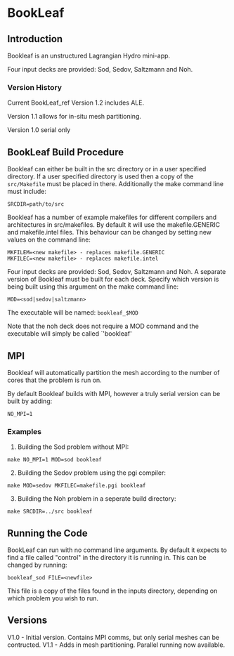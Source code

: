 # BookLeaf


## Introduction

Bookleaf is an unstructured Lagrangian Hydro mini-app.

Four input decks are provided: Sod, Sedov, Saltzmann and Noh.

### Version History

Current BookLeaf_ref Version 1.2 includes ALE.

Version 1.1 allows for in-situ mesh partitioning.

Version 1.0 serial only



## BookLeaf Build Procedure

Bookleaf can either be built in the src directory or in a user specified directory. 
If a user specified directory is used then a copy of the `src/Makefile` must be placed
in there. Additionally the make command line must include:

`SRCDIR=path/to/src`

Bookleaf has a number of example makefiles for different compilers and architectures
in src/makefiles. By default it will use the makefile.GENERIC and makefile.intel 
files. This behaviour can be changed by setting new values on the command line:

```
MKFILEM=<new makefile> - replaces makefile.GENERIC
MKFILEC=<new makefile> - replaces makefile.intel
```

Four input decks are provided: Sod, Sedov, Saltzmann and Noh. A separate version of
Bookleaf must be built for each deck. Specify which version is being built using 
this argument on the make command line:

`MOD=<sod|sedov|saltzmann>`

The executable will be named: `bookleaf_$MOD`

Note that the noh deck does not require a MOD command and the executable will simply be called `'bookleaf'

## MPI

Bookleaf will automatically partition the mesh according to the number of cores that the problem is run on.

By default Bookleaf builds with MPI, however a truly serial version can be built
by adding:

`NO_MPI=1`



### Examples

1) Building the Sod problem without MPI:

`make NO_MPI=1 MOD=sod bookleaf`

2) Building the Sedov problem using the pgi compiler:

`make MOD=sedov MKFILEC=makefile.pgi bookleaf`

3) Building the Noh problem in a seperate build directory:

`make SRCDIR=../src bookleaf`


## Running the Code

BookLeaf can run with no command line arguments. By default it expects to find a
file called "control" in the directory it is running in. This can be changed 
by running:

`bookleaf_sod FILE=<newfile>`

This file is a copy of the files found in the inputs directory, depending on 
which problem you wish to run.

## Versions

V1.0   - Initial version. Contains MPI comms, but only serial meshes can be contructed.
V1.1   - Adds in mesh partitioning. Parallel running now available.
